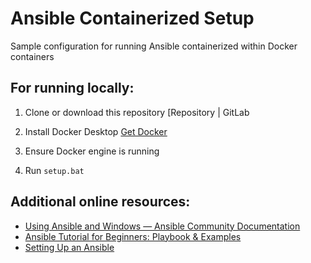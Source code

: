 # Ansible Containerized Setup

Sample configuration for running Ansible containerized within Docker containers

## For running locally:

1. Clone or download this repository [Repository | GitLab

2. Install Docker Desktop [Get Docker](https://docs.docker.com/get-docker/)

3. Ensure Docker engine is running

4. Run `setup.bat`

## Additional online resources:

- [Using Ansible and Windows &mdash; Ansible Community Documentation](https://docs.ansible.com/ansible/latest/os_guide/windows_usage.html)
- [Ansible Tutorial for Beginners: Playbook &amp; Examples](https://spacelift.io/blog/ansible-tutorial)
- [Setting Up an Ansible](https://medium.com/@mefengl/unknown-title-a4d9400b7bf0)
